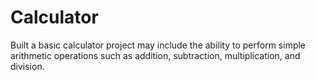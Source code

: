 # Calculator


Built a basic calculator project may include the ability to perform simple arithmetic operations such as addition, subtraction, multiplication, and division.
